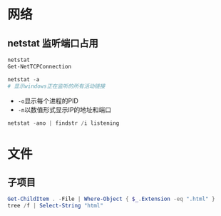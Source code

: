 # 网络

## netstat 监听端口占用

```powershell
netstat
Get-NetTCPConnection
```

```powershell
netstat -a
# 显示windows正在监听的所有活动链接
```

- `-o`显示每个进程的PID
- `-n`以数值形式显示IP的地址和端口

```powershell
netstat -ano | findstr /i listening
```

# 文件

## 子项目

```powershell
Get-ChildItem . -File | Where-Object { $_.Extension -eq ".html" }
tree /f | Select-String "html"
```

